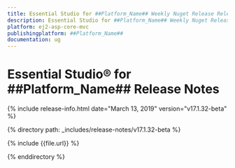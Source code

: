 ```yaml
---
title: Essential Studio for ##Platform_Name## Weekly Nuget Release Release Notes  
description: Essential Studio for ##Platform_Name## Weekly Nuget Release Release Notes  
platform: ej2-asp-core-mvc
publishingplatform: ##Platform_Name##
documentation: ug
---
```


# Essential Studio&reg; for  ##Platform_Name##  Release Notes  

{% include release-info.html date="March 13, 2019"   version="v17.1.32-beta"  %} 

{% directory path: _includes/release-notes/v17.1.32-beta %}

{% include {{file.url}} %}

{% enddirectory %}
